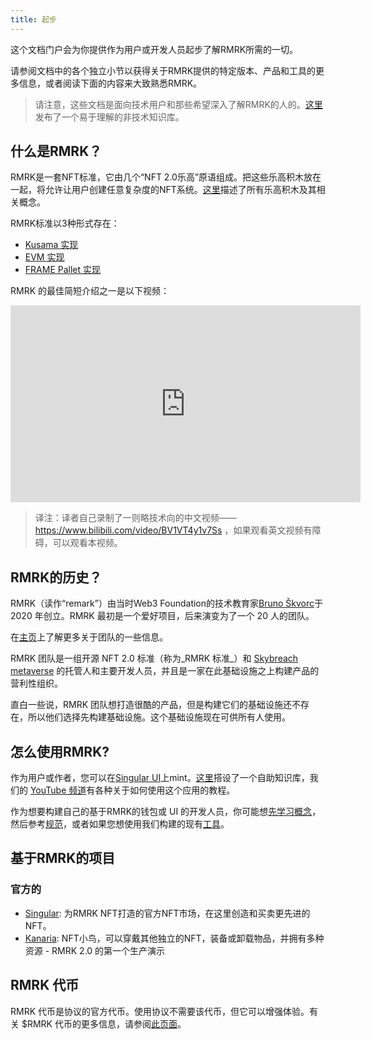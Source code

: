 ```yaml
---
title: 起步
---
```


这个文档门户会为你提供作为用户或开发人员起步了解RMRK所需的一切。

请参阅文档中的各个独立小节以获得关于RMRK提供的特定版本、产品和工具的更多信息，或者阅读下面的内容来大致熟悉RMRK。

> 请注意，这些文档是面向技术用户和那些希望深入了解RMRK的人的。[这里](https://coda.io/@rmrk/faq)发布了一个易于理解的非技术知识库。

## 什么是RMRK？

RMRK是一套NFT标准，它由几个“NFT 2.0乐高”原语组成。把这些乐高积木放在一起，将允许让用户创建任意复杂度的NFT系统。[这里](/concepts)描述了所有乐高积木及其相关概念。

RMRK标准以3种形式存在：

- [Kusama 实现](/rmrk2)
- [EVM 实现](/evm)
- [FRAME Pallet 实现](/pallets)

RMRK 的最佳简短介绍之一是以下视频：

<iframe width="560" height="315" src="https://www.youtube.com/embed/YX5sTLtqCa4" title="YouTube video player" frameborder="0" allow="accelerometer; autoplay; clipboard-write; encrypted-media; gyroscope; picture-in-picture" allowfullscreen></iframe>

> 译注：译者自己录制了一则略技术向的中文视频——https://www.bilibili.com/video/BV1VT4y1v7Ss ，如果观看英文视频有障碍，可以观看本视频。

## RMRK的历史？

RMRK（读作“remark”）由当时Web3 Foundation的技术教育家[Bruno Škvorc](https://twitter.com/bitfalls)于 2020 年创立。RMRK 最初是一个爱好项目，后来演变为了一个 20 人的团队。

在[主页](https://rmrk.app)上了解更多关于团队的一些信息。

RMRK 团队是一组开源 NFT 2.0 标准（称为_RMRK 标准_）和 [Skybreach metaverse](https://skybreach.app) 的托管人和主要开发人员，并且是一家在此基础设施之上构建产品的营利性组织。

直白一些说，RMRK 团队想打造很酷的产品，但是构建它们的基础设施还不存在，所以他们选择先构建基础设施。这个基础设施现在可供所有人使用。

## 怎么使用RMRK?

作为用户或作者，您可以在[Singular UI](https://singular.app)上mint。[这里](https://coda.io/@rmrk/faq)搭设了一个自助知识库，我们的 [YouTube 频道](https://url.rmrk.app/yt)有各种关于如何使用这个应用的教程。

作为想要构建自己的基于RMRK的钱包或 UI 的开发人员，你可能想[先学习概念](/concepts)，然后参考[规范](https://github.com/rmrk-team/rmrk-spec)，或者如果您想使用我们构建的现有[工具](https://github.com/rmrk-team/rmrk-tools)。

## 基于RMRK的项目

### 官方的

- [Singular](https://singular.app): 为RMRK NFT打造的官方NFT市场，在这里创造和买卖更先进的NFT。
- [Kanaria](https://kanaria.rmrk.app): NFT小鸟，可以穿戴其他独立的NFT，装备或卸载物品，并拥有多种资源 - RMRK 2.0 的第一个生产演示

## RMRK 代币

RMRK 代币是协议的官方代币。使用协议不需要该代币，但它可以增强体验。有关 $RMRK 代币的更多信息，请参阅[此页面](https://singular.app/tokens)。